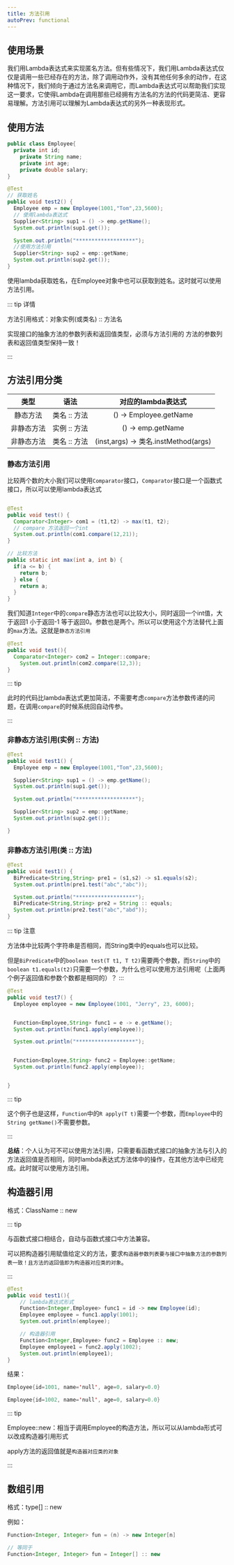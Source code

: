 ```yaml
---
title: 方法引用
autoPrev: functional
---
```

## 使用场景
我们用Lambda表达式来实现匿名方法。但有些情况下，我们用Lambda表达式仅仅是调用一些已经存在的方法，除了调用动作外，没有其他任何多余的动作，在这种情况下，我们倾向于通过方法名来调用它，而Lambda表达式可以帮助我们实现这一要求，它使得Lambda在调用那些已经拥有方法名的方法的代码更简洁、更容易理解。方法引用可以理解为Lambda表达式的另外一种表现形式。

## 使用方法

```java
public class Employee{
  private int id;
	private String name;
	private int age;
	private double salary;
}

@Test
// 获取姓名
public void test2() {
  Employee emp = new Employee(1001,"Tom",23,5600);
  // 使用lambda表达式
  Supplier<String> sup1 = () -> emp.getName();
  System.out.println(sup1.get());

  System.out.println("*******************");
  //使用方法引用
  Supplier<String> sup2 = emp::getName;
  System.out.println(sup2.get());
}
```
使用lambda获取姓名，在Employee对象中也可以获取到姓名。这时就可以使用方法引用。

::: tip 详情

方法引用格式：对象实例(或类名) :: 方法名

实现接口的抽象方法的参数列表和返回值类型，必须与方法引用的
方法的参数列表和返回值类型保持一致！

:::

## 方法引用分类

|    类型    |     语法      |      对应的lambda表达式   |
| :-------: | :-----------: | :----------------------: |
|  静态方法  |  类名 :: 方法  |  () -> Employee.getName  |
| 非静态方法 |  实例 :: 方法  |    () -> emp.getName    |
| 非静态方法 |  类名 :: 方法  |    (inst,args) -> 类名.instMethod(args)  |

### 静态方法引用

比较两个数的大小我们可以使用`Comparator`接口，`Comparator`接口是一个函数式接口，所以可以使用lambda表达式

```java

@Test
public void test() {
  Comparator<Integer> com1 = (t1,t2) -> max(t1, t2);
  // compare 方法返回一个int
  System.out.println(com1.compare(12,21));
}

// 比较方法
public static int max(int a, int b) {
  if(a <= b) {
    return b;
  } else {
    return a;
  }
}
```

我们知道`Integer`中的`compare`静态方法也可以比较大小，同时返回一个int值，大于返回1 小于返回-1 等于返回0。参数也是两个。所以可以使用这个方法替代上面的`max`方法。这就是`静态方法引用`

```java
@Test
public void test(){
  Comparator<Integer> com2 = Integer::compare;
	System.out.println(com2.compare(12,3));
}
```

::: tip

此时的代码比lambda表达式更加简洁，不需要考虑`compare`方法参数传递的问题，在调用`compare`的时候系统回自动传参。

:::

### 非静态方法引用(实例 :: 方法)

```java
@Test
public void test1() {
  Employee emp = new Employee(1001,"Tom",23,5600);

  Supplier<String> sup1 = () -> emp.getName();
  System.out.println(sup1.get());

  System.out.println("*******************");

  Supplier<String> sup2 = emp::getName;
  System.out.println(sup2.get());

}
```

### 非静态方法引用(类 :: 方法)

```java
@Test
public void test1() {
  BiPredicate<String,String> pre1 = (s1,s2) -> s1.equals(s2);
  System.out.println(pre1.test("abc","abc"));

  System.out.println("*******************");
  BiPredicate<String,String> pre2 = String :: equals;
  System.out.println(pre2.test("abc","abd"));
}
```
::: tip 注意

方法体中比较两个字符串是否相同，而String类中的equals也可以比较。

但是`BiPredicate`中的`boolean test(T t1, T t2)`需要两个参数，而`String`中的`boolean t1.equals(t2)`只需要一个参数，为什么也可以使用方法引用呢（上面两个例子返回值和参数个数都是相同的）？
:::

```java
@Test
public void test7() {
  Employee employee = new Employee(1001, "Jerry", 23, 6000);


  Function<Employee,String> func1 = e -> e.getName();
  System.out.println(func1.apply(employee));

  System.out.println("*******************");


  Function<Employee,String> func2 = Employee::getName;
  System.out.println(func2.apply(employee));


}
```

::: tip

这个例子也是这样，`Function`中的`R apply(T t)`需要一个参数，而`Employee`中的`String getName()`不需要参数。

:::

**总结**：个人认为可不可以使用方法引用，只需要看函数式接口的抽象方法与引入的方法返回值是否相同，同时lambda表达式方法体中的操作，在其他方法中已经完成。此时就可以使用方法引用。


## 构造器引用

格式：ClassName :: new

::: tip

与函数式接口相结合，自动与函数式接口中方法兼容。

可以把构造器引用赋值给定义的方法，要求`构造器参数列表要与接口中抽象方法的参数列表一致！且方法的返回值即为构造器对应类的对象`。

:::

```java
@Test
public void test1(){
    // lambda表达式形式
    Function<Integer,Employee> func1 = id -> new Employee(id);
    Employee employee = func1.apply(1001);
    System.out.println(employee);

    // 构造器引用
    Function<Integer,Employee> func2 = Employee :: new;
    Employee employee1 = func2.apply(1002);
    System.out.println(employee1);
}
```

结果：
```java
Employee{id=1001, name='null', age=0, salary=0.0}

Employee{id=1002, name='null', age=0, salary=0.0}
```
::: tip


Employee::new：相当于调用Employee的构造方法，所以可以从lambda形式可以改成构造器引用形式

apply方法的返回值就是`构造器对应类的对象`

:::

## 数组引用

格式：type[] :: new

例如：

```java
Function<Integer, Integer> fun = (n) -> new Integer[n]

// 等同于
Function<Integer, Integer> fun = Integer[] :: new

```